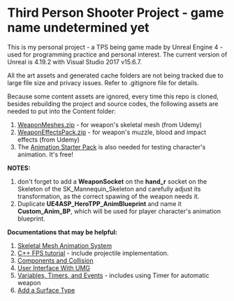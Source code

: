 # Third Person Shooter Project - game name undetermined yet

This is my personal project - a TPS being game made by Unreal Engine 4 - used for programming practice and personal interest. The current version of Unreal is 4.19.2 with Visual Studio 2017 v15.6.7.

All the art assets and generated cache folders are not being tracked due to large file size and privacy issues. Refer to .gitignore file for details.

Because some content assets are ignored, every time this repo is cloned, besides rebuilding the project and source codes, the following assets are needed to put into the Content folder: 

1.	[WeaponMeshes.zip](https://udemy-assets-on-demand.udemy.com/2017-12-10_02-32-19-c0a08a60e0db190722a4c55c42b3daf7/original.zip?nva=20180525083041&filename=WeaponMeshes.zip&download=True&token=0abd137ed2698519ca80f) - for weapon's skeletal mesh (from Udemy)
2.	[WeaponEffectsPack.zip](https://udemy-assets-on-demand.udemy.com/2017-12-10_02-34-09-105febccfd62b4bc01fb8cc081c167e3/original.zip?nva=20180525083240&filename=WeaponEffectsPack.zip&download=True&token=0b5ebcf11da96099e683a) - for weapon's muzzle, blood and impact effects  (from Udemy)
3.	The [Animation Starter Pack](https://www.unrealengine.com/marketplace/animation-starter-pack) is also needed for testing character's animation. It's free!

**NOTES:** 

1.	don't forget to add a **WeaponSocket** on the **hand_r** socket on the Skeleton of the SK_Mannequin_Skeleton and carefully adjust its transformation, as the correct spawing of the weapon needs it.
2.	Duplicate **UE4ASP_HeroTPP_AnimBlueprint** and name it **Custom_Anim_BP**, which will be used for player character's animation blueprint.

**Documentations that may be helpful:**

1.	[Skeletal Mesh Animation System](https://docs.unrealengine.com/en-us/Engine/Animation)
2.	[C++ FPS tutorial](http://api.unrealengine.com/latest/INT/Programming/Tutorials/FirstPersonShooter/index.html) - include projectile implementation.
3.	[Components and Collision](http://api.unrealengine.com/latest/INT/Programming/Tutorials/Components/index.html)
4.	[User Interface With UMG](http://api.unrealengine.com/latest/INT/Programming/Tutorials/UMG/index.html)
5.	[Variables, Timers, and Events](http://api.unrealengine.com/latest/INT/Programming/Tutorials/VariablesTimersEvents/index.html) - includes using Timer for automatic weapon
6.	[Add a Surface Type](https://docs.unrealengine.com/en-us/Engine/Physics/PhysicalMaterials/HowTo/AddSurfaceType)

